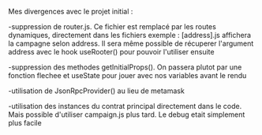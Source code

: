 Mes divergences avec le projet initial :

-suppression de router.js. Ce fichier est remplacé par les routes
dynamiques, directement dans les fichiers
exemple : [address].js affichera la campagne selon address. Il sera même possible de récuperer
l'argument address avec le hook useRooter() pour pouvoir l'utiliser ensuite

-suppression des methodes getInitialProps(). On passera plutot par une fonction flechee et
useState pour jouer avec nos variables avant le rendu

-utilisation de JsonRpcProvider() au lieu de metamask

-utilisation des instances du contrat principal directement dans le code. Mais possible d'utiliser
campaign.js plus tard. Le debug etait simplement plus facile
